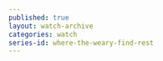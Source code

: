 ```yaml
---
published: true
layout: watch-archive
categories: watch
series-id: where-the-weary-find-rest
---
```

